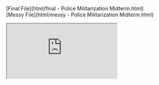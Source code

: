 [Final File](html/final - Police Militarization Midterm.html)  
[Messy File](html/messy - Police Militarization Midterm.html)


<iframe src="https://www.youtube.com/embed/ODGyJQX8AGA"; allow="fullscreen;">

